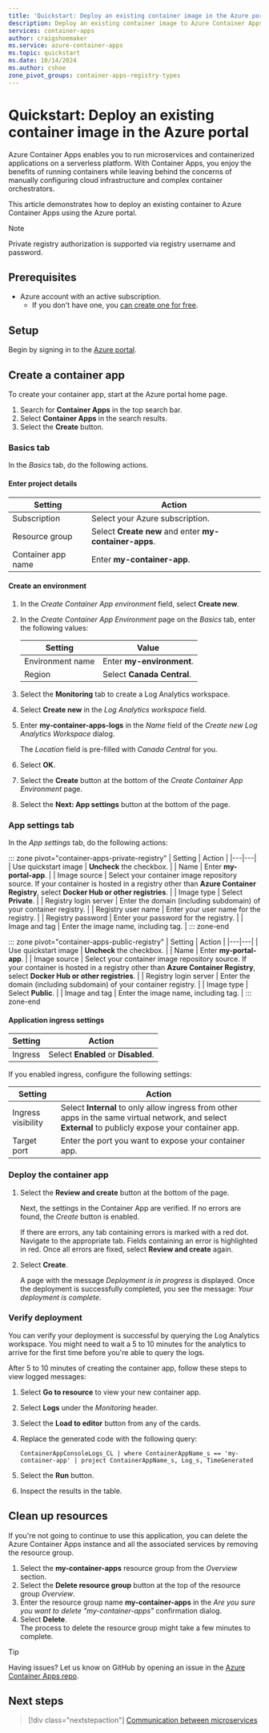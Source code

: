 ```yaml
---
title: 'Quickstart: Deploy an existing container image in the Azure portal'
description: Deploy an existing container image to Azure Container Apps using the Azure portal.
services: container-apps
author: craigshoemaker
ms.service: azure-container-apps
ms.topic: quickstart
ms.date: 10/14/2024
ms.author: cshoe
zone_pivot_groups: container-apps-registry-types
---
```


# Quickstart: Deploy an existing container image in the Azure portal

Azure Container Apps enables you to run microservices and containerized applications on a serverless platform. With Container Apps, you enjoy the benefits of running containers while leaving behind the concerns of manually configuring cloud infrastructure and complex container orchestrators.

This article demonstrates how to deploy an existing container to Azure Container Apps using the Azure portal.

> [!NOTE]
> Private registry authorization is supported via registry username and password.

## Prerequisites

- Azure account with an active subscription.
  - If you don't have one, you [can create one for free](https://azure.microsoft.com/pricing/purchase-options/azure-account?cid=msft_learn).
## Setup

Begin by signing in to the [Azure portal](https://portal.azure.com).

## Create a container app

To create your container app, start at the Azure portal home page.

1. Search for **Container Apps** in the top search bar.
1. Select **Container Apps** in the search results.
1. Select the **Create** button.

### Basics tab

In the *Basics* tab, do the following actions.

#### Enter project details

| Setting | Action |
|---|---|
| Subscription | Select your Azure subscription. |
| Resource group | Select **Create new** and enter **my-container-apps**. |
| Container app name | Enter **my-container-app**. |

#### Create an environment

1. In the *Create Container App environment* field, select **Create new**.
1. In the *Create Container App Environment* page on the *Basics* tab, enter the following values:

    | Setting | Value |
    |---|---|
    | Environment name | Enter **my-environment**. |
    | Region | Select **Canada Central**. |

1. Select the **Monitoring** tab to create a Log Analytics workspace.
1. Select **Create new** in the *Log Analytics workspace* field.
1. Enter **my-container-apps-logs** in the *Name* field of the *Create new Log Analytics Workspace* dialog.
  
    The *Location* field is pre-filled with *Canada Central* for you.

1. Select **OK**.
1. Select the **Create** button at the bottom of the *Create Container App Environment* page.
1. Select the **Next: App settings** button at the bottom of the page.

### App settings tab

In the *App settings* tab, do the following actions:

::: zone pivot="container-apps-private-registry"
| Setting | Action |
|---|---|
| Use quickstart image | **Uncheck** the checkbox. |
| Name | Enter **my-portal-app**. |
| Image source | Select your container image repository source. If your container is hosted in a registry other than **Azure Container Registry**, select **Docker Hub or other registries**. |
| Image type | Select **Private**. |
| Registry login server | Enter the domain (including subdomain) of your container registry. |
| Registry user name | Enter your user name for the registry. |
| Registry password | Enter your password for the registry. |
| Image and tag | Enter the image name, including tag. |
::: zone-end

::: zone pivot="container-apps-public-registry"
| Setting | Action |
|---|---|
| Use quickstart image | **Uncheck** the checkbox. |
| Name | Enter **my-portal-app**. |
| Image source | Select your container image repository source. If your container is hosted in a registry other than **Azure Container Registry**, select **Docker Hub or other registries**. |
| Registry login server | Enter the domain (including subdomain) of your container registry. |
| Image type | Select **Public**. |
| Image and tag | Enter the image name, including tag. |
::: zone-end

#### Application ingress settings

| Setting | Action |
|---|---|
| Ingress | Select **Enabled** or **Disabled**. |

If you enabled ingress, configure the following settings:

| Setting | Action |
|---|---|
| Ingress visibility | Select **Internal** to only allow ingress from other apps in the same virtual network, and select **External** to publicly expose your container app. |
| Target port | Enter the port you want to expose your container app. |

### Deploy the container app

1. Select the **Review and create** button at the bottom of the page.  

    Next, the settings in the Container App are verified. If no errors are found, the *Create* button is enabled.  

    If there are errors, any tab containing errors is marked with a red dot. Navigate to the appropriate tab. Fields containing an error is highlighted in red. Once all errors are fixed, select **Review and create** again.

1. Select **Create**.

    A page with the message *Deployment is in progress* is displayed. Once the deployment is successfully completed, you see the message: *Your deployment is complete*.

### Verify deployment

You can verify your deployment is successful by querying the Log Analytics workspace. You might need to wait a 5 to 10 minutes for the analytics to arrive for the first time before you're able to query the logs.

After 5 to 10 minutes of creating the container app, follow these steps to view logged messages:

1. Select **Go to resource** to view your new container app.
1. Select **Logs** under the *Monitoring* header.
1. Select the **Load to editor** button from any of the cards.
1. Replace the generated code with the following query:

    ```text
    ContainerAppConsoleLogs_CL | where ContainerAppName_s == 'my-container-app' | project ContainerAppName_s, Log_s, TimeGenerated
    ```

1. Select the **Run** button.
1. Inspect the results in the table.

## Clean up resources

If you're not going to continue to use this application, you can delete the Azure Container Apps instance and all the associated services by removing the resource group.

1. Select the **my-container-apps** resource group from the *Overview* section.
1. Select the **Delete resource group** button at the top of the resource group *Overview*.
1. Enter the resource group name **my-container-apps** in the *Are you sure you want to delete "my-container-apps"* confirmation dialog.
1. Select **Delete**.  
    The process to delete the resource group might take a few minutes to complete.

> [!TIP]
> Having issues? Let us know on GitHub by opening an issue in the [Azure Container Apps repo](https://github.com/microsoft/azure-container-apps).

## Next steps

> [!div class="nextstepaction"]
> [Communication between microservices](communicate-between-microservices.md)
